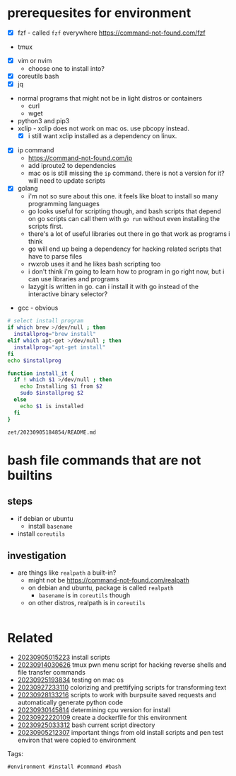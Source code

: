 # prerequesites for environment

- [x] fzf - called `fzf` everywhere https://command-not-found.com/fzf
- tmux
- [x] vim or nvim
  - choose one to install into?
- [x] coreutils bash
- [x] jq
- normal programs that might not be in light distros or containers
  - curl
  - wget
- python3 and pip3
- xclip - xclip does not work on mac os. use pbcopy instead.
  - [x] i still want xclip installed as a dependency on linux.
- [x] ip command
  - https://command-not-found.com/ip
  - add iproute2 to dependencies
  - mac os is still missing the `ip` command. there is not a version for it? will need to update scripts
- [x] golang
  - i'm not so sure about this one. it feels like bloat to install so many programming languages
  - go looks useful for scripting though, and bash scripts that depend on go scripts can call them with `go run` without even installing the scripts first.
  - there's a lot of useful libraries out there in go that work as programs i think
  - go will end up being a dependency for hacking related scripts that have to parse files
  - rwxrob uses it and he likes bash scripting too
  - i don't think i'm going to learn how to program in go right now, but i can use libraries and programs
  - lazygit is written in go. can i install it with go instead of the interactive binary selector?
- gcc - obvious

```bash
# select install program
if which brew >/dev/null ; then
  installprog="brew install"
elif which apt-get >/dev/null ; then
  installprog="apt-get install"
fi
echo $installprog

function install_it {
  if ! which $1 >/dev/null ; then
    echo Installing $1 from $2
    sudo $installprog $2
  else
    echo $1 is installed
  fi
}

```

` zet/20230905184854/README.md `

# bash file commands that are not builtins

## steps
- if debian or ubuntu
  - install `basename`
- install `coreutils`

## investigation
- are things like `realpath` a built-in?
  - might not be https://command-not-found.com/realpath
  - on debian and ubuntu, package is called `realpath`
    - `basename` is in `coreutils` though
  - on other distros, realpath is in `coreutils`

```
```


# Related

- [20230905015223](/zet/20230905015223/README.md) install scripts
- [20230914030626](/zet/20230914030626/README.md) tmux pwn menu script for hacking reverse shells and file transfer commands
- [20230925193834](/zet/20230925193834/README.md) testing on mac os
- [20230927233110](/zet/20230927233110/README.md) colorizing and prettifying scripts for transforming text
- [20230928133216](/zet/20230928133216/README.md) scripts to work with burpsuite saved requests and automatically generate python code
- [20230930145814](/zet/20230930145814/README.md) determining cpu version for install
- [20230922220109](/zet/20230922220109/README.md) create a dockerfile for this environment
- [20230925033312](/zet/20230925033312/README.md) bash current script directory
- [20230905212307](/zet/20230905212307/README.md) important things from old install scripts and pen test environ that were copied to environment

Tags:

    #environment #install #command #bash
